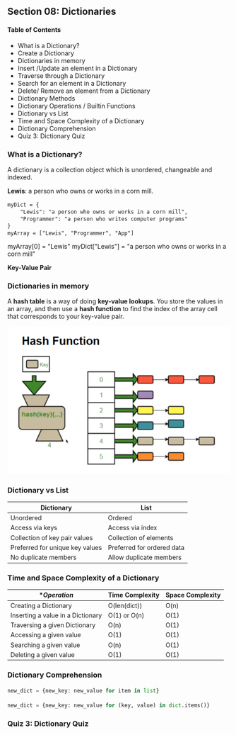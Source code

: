 ## Section 08: Dictionaries

#### Table of Contents
- What is a Dictionary?
- Create a Dictionary
- Dictionaries in memory
- Insert /Update an element in a Dictionary
- Traverse through a Dictionary
- Search for an element in a Dictionary
- Delete/ Remove an element from a Dictionary
- Dictionary Methods
- Dictionary Operations / Builtin Functions
- Dictionary vs List
- Time and Space Complexity of a Dictionary
- Dictionary Comprehension
- Quiz 3: Dictionary Quiz


### What is a Dictionary?

A dictionary is a collection object which is unordered, changeable and indexed.

**Lewis**: a person who owns or works in a corn mill.

```
myDict = {
    "Lewis": "a person who owns or works in a corn mill",
    "Programmer": "a person who writes computer programs"
}
myArray = ["Lewis", "Programmer", "App"]
```
myArray[0] = "Lewis"
myDict["Lewis"] = "a person who owns or works in a corn mill"


**Key-Value Pair**



### Dictionaries in memory

A **hash table** is a way of doing **key-value lookups**. You store the values in an array, and then
use a **hash function** to find the index of the array cell that corresponds to your key-value pair.


![N Queens Problem](https://github.com/lcycstudio/python/blob/master/data_structures/08_dictionary/hash_function.png)




### Dictionary vs List

| **Dictionary**                  | **List**                   |
|---------------------------------|----------------------------|
| Unordered                       | Ordered                    |
| Access via keys                 | Access via index           |
| Collection of key pair values   | Collection of elements     |
| Preferred for unique key values | Preferred for ordered data |
| No duplicate members            | Allow duplicate members    |



### Time and Space Complexity of a Dictionary

| **Operation*                      | **Time Complexity** | **Space Complexity** |
|-----------------------------------|---------------------|----------------------|
| Creating a Dictionary             | O(len(dict))        | O(n)                 |
| Inserting a value in a Dictionary | O(1) or O(n)        | O(1)                 |
| Traversing a given Dictionary     | O(n)                | O(1)                 |
| Accessing a given value           | O(1)                | O(1)                 |
| Searching a given value           | O(n)                | O(1)                 |
| Deleting a given value            | O(1)                | O(1)                 |



### Dictionary Comprehension

```python
new_dict = {new_key: new_value for item in list}

new_dict = {new_key: new_value for (key, value) in dict.items()}

```


### Quiz 3: Dictionary Quiz




